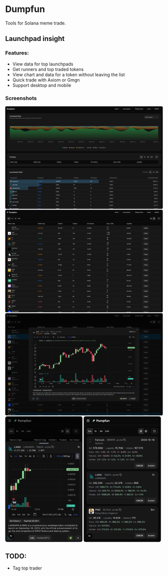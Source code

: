 # Dumpfun
Tools for Solana meme trade.

## Launchpad insight
### Features:
- View data for top launchpads
- Get runners and top traded tokens
- View chart and data for a token without leaving the list 
- Quick trade with Axiom or Gmgn
- Support desktop and mobile

### Screenshots
<center>
  <img src="./screenshots/1.png" alt="home">
  <img src="./screenshots/2.png" alt="launchpad">
  <img src="./screenshots/3.png" alt="detail">
</center>
<div>
  <img src="./screenshots/4.png" width="49%" alt="detail">
  <img src="./screenshots/5.png" width="49%" alt="cards">
</div>

## TODO:
- Tag top trader
